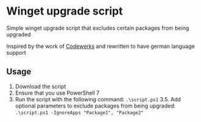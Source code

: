 # Winget upgrade script

Simple winget upgrade script that excludes certain packages from being upgraded

Inspired by the work of [Codewerks](https://github.com/alkampfergit) and rewritten to have german language support

## Usage

1. Download the script
2. Ensure that you use PowerShell 7
3. Run the script with the following command:
   `.\script.ps1`
   3.5. Add optional parameters to exclude packages from being upgraded:
   `.\script.ps1 -IgnoreApps "Package1", "Package2"`
